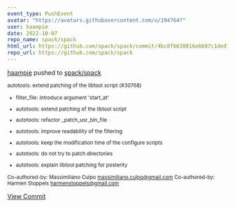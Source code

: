 ```yaml
---
event_type: PushEvent
avatar: "https://avatars.githubusercontent.com/u/194764?"
user: haampie
date: 2022-10-07
repo_name: spack/spack
html_url: https://github.com/spack/spack/commit/4bc8f6638816e6607c1ded7513430dfe8f9367ed
repo_url: https://github.com/spack/spack
---
```


<a href='https://github.com/haampie' target='_blank'>haampie</a> pushed to <a href='https://github.com/spack/spack' target='_blank'>spack/spack</a>

<small>autotools: extend patching of the libtool script (#30768)

* filter_file: introduce argument 'start_at'

* autotools: extend patching of the libtool script

* autotools: refactor _patch_usr_bin_file

* autotools: improve readability of the filtering

* autotools: keep the modification time of the configure scripts

* autotools: do not try to patch directories

* autotools: explain libtool patching for posterity

Co-authored-by: Massimiliano Culpo <massimiliano.culpo@gmail.com>
Co-authored-by: Harmen Stoppels <harmenstoppels@gmail.com></small>

<a href='https://github.com/spack/spack/commit/4bc8f6638816e6607c1ded7513430dfe8f9367ed' target='_blank'>View Commit</a>
